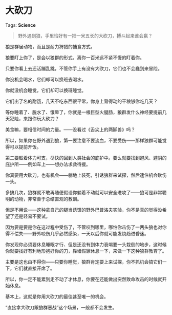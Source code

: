 # 大砍刀

Tags: **Science**

> 野外遇到狼，手里恰好有一把一米五长的大砍刀，搏斗起来谁会赢？



狼是群居动物，而且是耐力狩猎的捕食方式。

狼要盯上你了，是会以狼群的形式，离你一百米远不紧不慢的盯着你。

只要你看上去还活蹦乱跳，不管你手上有没有大砍刀，它们也不会蠢到来冒险。

你没机会喝水，它们却可以换班去喝水。

你就没机会睡觉，它们却可以换班睡觉。

它们出了名的耐饿，几天不吃东西很平常，你身上背得动的干粮够你吃几天？

等你睡着了、脱水了、饿晕了，你就是一根巨型火腿肠，狼群发什么神经要提前几天犯险，来跟你玩大砍刀？

美食嘛，要相信时间的力量。——没看过《舌尖上的两脚兽》吗？

所以，如果你在野外遇到狼，第一要注意不要流血，不要受伤——那样狼群可能觉得可以提前开饭。

第二要趁着体力可支，尽快的回到人类社会的庇护中。要么就要找到避风、避阴的庇护所——例如车上——想办法求救待援。

你真要用大砍刀，也有机会——躺地上装死，引诱狼群来试探，然后逮住机会砍伤一头。

多搞几次，狼群就不敢再随便假设你躺着不动就可以安全进攻了——狼可是非常聪明的动物，非常善于总结直观的教训。

但是不用说——这种拿自己的腿当诱饵的野外巴普洛夫实验，你不是真的觉得没希望了还是轻易不要试。

因为要是要是你在这过程中受伤了，不管咬到哪里，哪怕你击伤了一两头狼也对你得不偿失——野外咬伤几乎必然感染，一天以后你就可能发烧趋进昏迷。

你发现你必须要休息睡眠才行、但是还没有到体力衰竭要一头栽倒的地步，这时候你就要找好有利地形抱好你的刀，靠墙假寐休息一下，来做一下这种狼群教育了。

主要是这也由不得你——只要你睡觉，狼群肯定要上来试探，你不抓机会搞它们一下，它们就直接开席了。

所以，你一定不能累到走不动了才休息，你要在还能做出突然致命攻击的时候就开始休息。

基本上，这就是你用大砍刀的最佳甚至唯一的机会。

“直接拿大砍刀跟狼群恶战”这个场景，一般都不会发生。



